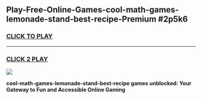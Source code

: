 
## Play-Free-Online-Games-cool-math-games-lemonade-stand-best-recipe-Premium #2p5k6
<h3>
<a href="https://premium.freeplayer.one?title=cool-math-games-lemonade-stand-best-recipe&ref=8M">CLICK TO PLAY</a></h3>
<hr>

<h3>
<a href="https://premium.freeplayer.one?title=cool-math-games-lemonade-stand-best-recipe&ref=8M">CLICK 2 PLAY</a>
  
</h3>

<a href="https://premium.freeplayer.one?title=cool-math-games-lemonade-stand-best-recipe&ref=8M"><img src="https://clearcache.store/games.png"></a>


**cool-math-games-lemonade-stand-best-recipe games unblocked: Your Gateway to Fun and Accessible Online Gaming**
